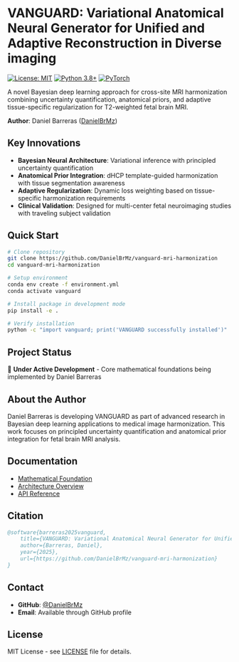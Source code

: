 # VANGUARD: Variational Anatomical Neural Generator for Unified and Adaptive Reconstruction in Diverse imaging

[![License: MIT](https://img.shields.io/badge/License-MIT-yellow.svg)](https://opensource.org/licenses/MIT)
[![Python 3.8+](https://img.shields.io/badge/python-3.8+-blue.svg)](https://www.python.org/downloads/release/python-380/)
[![PyTorch](https://img.shields.io/badge/PyTorch-2.0+-orange.svg)](https://pytorch.org/)

A novel Bayesian deep learning approach for cross-site MRI harmonization combining uncertainty quantification, anatomical priors, and adaptive tissue-specific regularization for T2-weighted fetal brain MRI.

**Author**: Daniel Barreras ([DanielBrMz](https://github.com/DanielBrMz))

## Key Innovations

- **Bayesian Neural Architecture**: Variational inference with principled uncertainty quantification
- **Anatomical Prior Integration**: dHCP template-guided harmonization with tissue segmentation awareness  
- **Adaptive Regularization**: Dynamic loss weighting based on tissue-specific harmonization requirements
- **Clinical Validation**: Designed for multi-center fetal neuroimaging studies with traveling subject validation

## Quick Start

```bash
# Clone repository
git clone https://github.com/DanielBrMz/vanguard-mri-harmonization
cd vanguard-mri-harmonization

# Setup environment
conda env create -f environment.yml
conda activate vanguard

# Install package in development mode
pip install -e .

# Verify installation
python -c "import vanguard; print('VANGUARD successfully installed')"
```

## Project Status

🚧 **Under Active Development** - Core mathematical foundations being implemented by Daniel Barreras

## About the Author

Daniel Barreras is developing VANGUARD as part of advanced research in Bayesian deep learning applications to medical image harmonization. This work focuses on principled uncertainty quantification and anatomical prior integration for fetal brain MRI analysis.

## Documentation

- [Mathematical Foundation](docs/source/mathematical_foundation.rst)
- [Architecture Overview](docs/source/architecture.rst)
- [API Reference](docs/source/api/)

## Citation

```bibtex
@software{barreras2025vanguard,
    title={VANGUARD: Variational Anatomical Neural Generator for Unified and Adaptive Reconstruction in Diverse imaging},
    author={Barreras, Daniel},
    year={2025},
    url={https://github.com/DanielBrMz/vanguard-mri-harmonization}
}
```

## Contact

- **GitHub**: [@DanielBrMz](https://github.com/DanielBrMz)
- **Email**: Available through GitHub profile

## License

MIT License - see [LICENSE](LICENSE) file for details.
